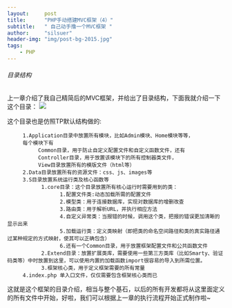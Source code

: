 ```yaml
---
layout:     post
title:      "PHP手动搭建MVC框架（4）"
subtitle:   " 自己动手撸一个MVC框架 "
author:     "silsuer"
header-img: "img/post-bg-2015.jpg"
tags:
    - PHP
---
```



###### 目录结构
上一章介绍了我自己精简后的MVC框架，并给出了目录结构，下面我就介绍一下这个目录：
![](image/screenshot_1487132511662.png)

这个目录也是仿照TP默认结构做的:
         
         1.Application目录中放置所有模块，比如Admin模块、Home模块等等，
         每个模块下有
              Common目录，用于防止自定义配置文件和自定义函数文件，还有
              Controller目录，用于放置该模块下的所有控制器类文件，
              View目录放置所有的模版文件（html等）
         2.Data目录放置所有的资源文件：css、js、images等
         3.S目录放置系统运行类及核心函数等
               1.core目录：这个目录放置所有核心运行时需要用到的类：
                     1.配置文件类:动态加载所需的配置文件
                     2.模型类：用于连接数据库，实现对数据库的增删改查
                     3.路由类：用于解析URL，并执行相应方法
                     4.自定义异常类：当报错的时候，调用这个类，把报的错误更加清晰的显示出来
                     5.加载运行类：定义类映射（即把类的命名空间路径和类的真实路径通过某种规定的方式映射，使其可以正确包含）
                     6.还有一个Common目录，用于放置框架配置文件和公共函数文件
               2.Extend目录：放置扩展类库，需要使用一些第三方类库（比如Smarty、验证码类等）中时放置到这里，可以使用内置的加载函数import很容易的导入到所需位置。       
               3.框架核心类，用于定义框架需要的所有常量
         4.index.php 单入口文件，仅仅需要包含框架核心类而已
这就是这个框架的目录介绍，相当与整个基石，以后的所有开发都将从这里面定义的所有文件中开始，好啦，我们可以根据上一章的执行流程开始正式制作啦~         